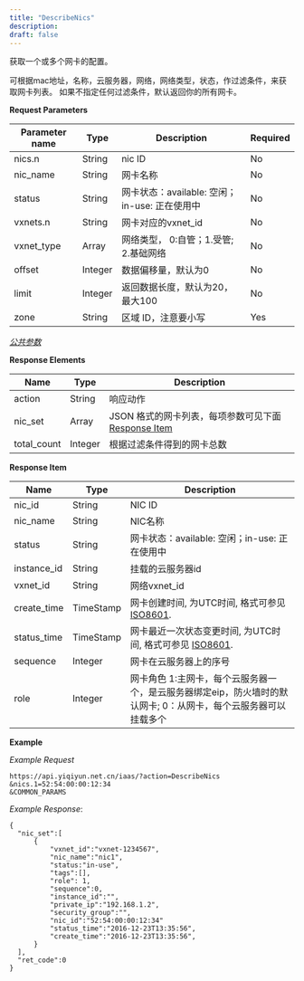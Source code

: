 ```yaml
---
title: "DescribeNics"
description: 
draft: false
---
```




获取一个或多个网卡的配置。

可根据mac地址，名称，云服务器，网络，网络类型，状态，作过滤条件，来获取网卡列表。 如果不指定任何过滤条件，默认返回你的所有网卡。

**Request Parameters**

| Parameter name | Type | Description | Required |
| --- | --- | --- | --- |
| nics.n | String | nic ID | No |
| nic_name | String | 网卡名称 | No |
| status | String | 网卡状态：available: 空闲；in-use: 正在使用中 | No |
| vxnets.n | String | 网卡对应的vxnet_id | No |
| vxnet_type | Array | 网络类型， 0:自管；1.受管; 2.基础网络 | No |
| offset | Integer | 数据偏移量，默认为0 | No |
| limit | Integer | 返回数据长度，默认为20，最大100 | No |
| zone | String | 区域 ID，注意要小写 | Yes |

[_公共参数_](../../../parameters/)

**Response Elements**

| Name | Type | Description |
| --- | --- | --- |
| action | String | 响应动作 |
| nic_set | Array | JSON 格式的网卡列表，每项参数可见下面 [Response Item](#response-item) |
| total_count | Integer | 根据过滤条件得到的网卡总数 |

**Response Item**

| Name | Type | Description |
| --- | --- | --- |
| nic_id | String | NIC ID |
| nic_name | String | NIC名称 |
| status | String | 网卡状态：available: 空闲；in-use: 正在使用中 |
| instance_id | String | 挂载的云服务器id |
| vxnet_id | String | 网络vxnet_id |
| create_time | TimeStamp | 网卡创建时间, 为UTC时间, 格式可参见 [ISO8601](http://www.w3.org/TR/NOTE-datetime). |
| status_time | TimeStamp | 网卡最近一次状态变更时间, 为UTC时间, 格式可参见 [ISO8601](http://www.w3.org/TR/NOTE-datetime). |
| sequence | Integer | 网卡在云服务器上的序号 |
| role | Integer | 网卡角色 1:主网卡，每个云服务器一个，是云服务器绑定eip，防火墙时的默认网卡; 0：从网卡，每个云服务器可以挂载多个 |

**Example**

_Example Request_

```
https://api.yiqiyun.net.cn/iaas/?action=DescribeNics
&nics.1=52:54:00:00:12:34
&COMMON_PARAMS
```

_Example Response_:

```
{
  "nic_set":[
      {
          "vxnet_id":"vxnet-1234567",
          "nic_name":"nic1",
          "status:"in-use",
          "tags":[],
          "role": 1,
          "sequence":0,
          "instance_id":"",
          "private_ip":"192.168.1.2",
          "security_group":"",
          "nic_id":"52:54:00:00:12:34"
          "status_time":"2016-12-23T13:35:56",
          "create_time":"2016-12-23T13:35:56",
      }
  ],
  "ret_code":0
}
```
